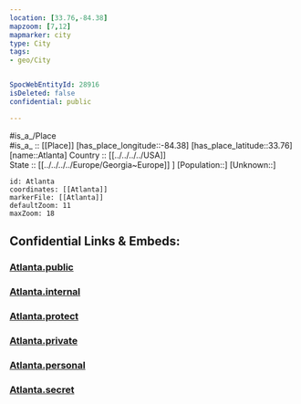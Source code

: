 ```yaml
---
location: [33.76,-84.38] 
mapzoom: [7,12] 
mapmarker: city 
type: City
tags:
- geo/City


SpocWebEntityId: 28916
isDeleted: false
confidential: public

---
```

#is_a_/Place  
#is_a_ :: [[Place]] 
[has_place_longitude::-84.38] 
[has_place_latitude::33.76] 
[name::Atlanta] 
Country :: [[../../../../USA]]  
State :: [[../../../../Europe/Georgia~Europe]] ] 
[Population::] 
[Unknown::] 


```leaflet
id: Atlanta
coordinates: [[Atlanta]] 
markerFile: [[Atlanta]] 
defaultZoom: 11 
maxZoom: 18
```


## Confidential Links & Embeds: 

### [Atlanta.public](/_public/\Earth\Continent\America~North\USA\USA~Eastern\Georgia,USA\counties~Georgia\Fulton,County\cities~FultonAtlanta.public.md) 

### [Atlanta.internal](/_internal/\Earth\Continent\America~North\USA\USA~Eastern\Georgia,USA\counties~Georgia\Fulton,County\cities~FultonAtlanta.internal.md) 

### [Atlanta.protect](/_protect/\Earth\Continent\America~North\USA\USA~Eastern\Georgia,USA\counties~Georgia\Fulton,County\cities~FultonAtlanta.protect.md) 

### [Atlanta.private](/_private/\Earth\Continent\America~North\USA\USA~Eastern\Georgia,USA\counties~Georgia\Fulton,County\cities~FultonAtlanta.private.md) 

### [Atlanta.personal](/_personal/\Earth\Continent\America~North\USA\USA~Eastern\Georgia,USA\counties~Georgia\Fulton,County\cities~FultonAtlanta.personal.md) 

### [Atlanta.secret](/_secret/\Earth\Continent\America~North\USA\USA~Eastern\Georgia,USA\counties~Georgia\Fulton,County\cities~FultonAtlanta.secret.md)

